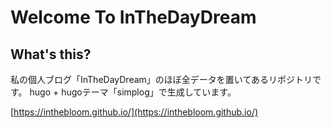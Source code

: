 # Welcome To InTheDayDream

## What's this?
私の個人ブログ「InTheDayDream」のほぼ全データを置いてあるリポジトリです。
hugo + hugoテーマ「simplog」で生成しています。

[https://inthebloom.github.io/](https://inthebloom.github.io/)
